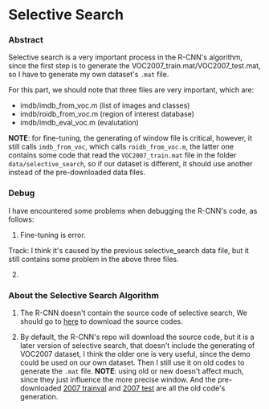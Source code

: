 Selective Search
===


### **Abstract**
Selective search is a very important process in the R-CNN's algorithm, since the first step is to generate the VOC2007_train.mat/VOC2007_test.mat, so I have to generate my own dataset's `.mat` file.

For this part, we should note that three files are very important, which are:

+ imdb/imdb_from_voc.m (list of images and classes)
+ imdb/roidb_from_voc.m (region of interest database)
+ imdb/imdb_eval_voc.m (evalutation)

**NOTE**: for fine-tuning, the generating of window file is critical, however, it still calls `imdb_from_voc`, which calls `roidb_from_voc.m`, the latter one contains some code that read the `VOC2007_train.mat` file in the folder `data/selective_search`, so if our dataset is different, it should use another instead of the pre-downloaded data files.

### **Debug**

I have encountered some problems when debugging the R-CNN's code, as follows:

1) Fine-tuning is error.

Track: I think it's caused by the previous selective_search data file, but it still contains some problem in the above three files.


2) 



### About the Selective Search Algorithm

1) The R-CNN doesn't contain the source code of selective search, We should go to [here](http://disi.unitn.it/~uijlings/MyHomepage/index.php#page=projects1) to download the source codes.

2) By default, the R-CNN's repo will download the source code, but it is a later version of selective search, that doesn't include the generating of VOC2007 dataset, I think the older one is very useful, since the demo could be used on our own dataset. Then I still use it on old codes to generate the `.mat` file. **NOTE**: using old or new doesn't affect much, since they just influence the more precise window. And the pre-downloaded [2007 trainval](http://www.huppelen.nl/SelectiveSearch/SelectiveSearchVOC2007trainval.mat) and [2007 test](http://www.huppelen.nl/SelectiveSearch/SelectiveSearchVOC2007test.mat) are all the old code's generation.

